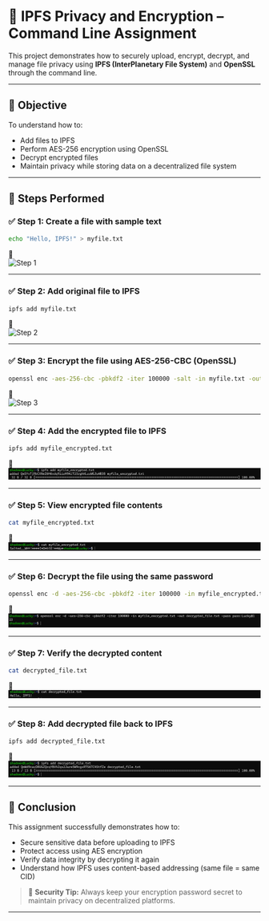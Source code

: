 # 🔐 IPFS Privacy and Encryption – Command Line Assignment

This project demonstrates how to securely upload, encrypt, decrypt, and manage file privacy using **IPFS (InterPlanetary File System)** and **OpenSSL** through the command line.

---

## 📌 Objective

To understand how to:
- Add files to IPFS
- Perform AES-256 encryption using OpenSSL
- Decrypt encrypted files
- Maintain privacy while storing data on a decentralized file system

---

## 🧪 Steps Performed

### ✅ Step 1: Create a file with sample text
```bash
echo "Hello, IPFS!" > myfile.txt
```
📸  
![Step 1](images/Step1_Create_File.png)

---

### ✅ Step 2: Add original file to IPFS
```bash
ipfs add myfile.txt
```
📸  
![Step 2](images/Step2_Add_Original_File_to_IPFS.png)

---

### ✅ Step 3: Encrypt the file using AES-256-CBC (OpenSSL)
```bash
openssl enc -aes-256-cbc -pbkdf2 -iter 100000 -salt -in myfile.txt -out myfile_encrypted.txt -pass pass:Lucky@123
```
📸  
![Step 3](images/Step3_Encrypt_File.png)

---

### ✅ Step 4: Add the encrypted file to IPFS
```bash
ipfs add myfile_encrypted.txt
```
📸  
![Step 4](images/Step4_Add_Encrypted_File_to_IPFS.png)

---

### ✅ Step 5: View encrypted file contents
```bash
cat myfile_encrypted.txt
```
📸  
![Step 5](images/Step5_View_Encrypted_Content.png)

---

### ✅ Step 6: Decrypt the file using the same password
```bash
openssl enc -d -aes-256-cbc -pbkdf2 -iter 100000 -in myfile_encrypted.txt -out decrypted_file.txt -pass pass:Lucky@123
```
📸  
![Step 6](images/Step6_Decrypt_File_Success.png)

---

### ✅ Step 7: Verify the decrypted content
```bash
cat decrypted_file.txt
```
📸  
![Step 7](images/Step7_Verify_Decrypted_Content.png)

---

### ✅ Step 8: Add decrypted file back to IPFS
```bash
ipfs add decrypted_file.txt
```
📸  
![Step 8](images/Step8_Add_Decrypted_File_to_IPFS.png)

---

## 📄 Conclusion

This assignment successfully demonstrates how to:
- Secure sensitive data before uploading to IPFS
- Protect access using AES encryption
- Verify data integrity by decrypting it again
- Understand how IPFS uses content-based addressing (same file = same CID)

> 🔐 **Security Tip:** Always keep your encryption password secret to maintain privacy on decentralized platforms.

---

